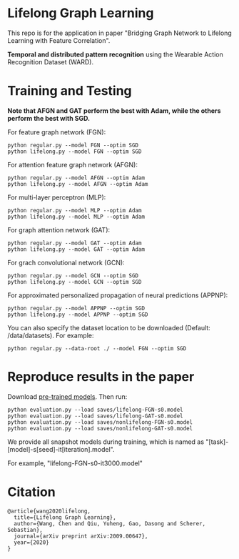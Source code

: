 # Lifelong Graph Learning

   This repo is for the application in paper "Bridging Graph Network to Lifelong
   Learning with Feature Correlation".

   **Temporal and distributed pattern recognition** using
   the Wearable Action Recognition Dataset (WARD).

# Training and Testing

   **Note that AFGN and GAT perform the best with Adam, while the others perform the best with SGD.**

   For feature graph network (FGN):

    python regular.py --model FGN --optim SGD
    python lifelong.py --model FGN --optim SGD
    
   For attention feature graph network (AFGN):

    python regular.py --model AFGN --optim Adam
    python lifelong.py --model AFGN --optim Adam

   For multi-layer perceptron (MLP):

    python regular.py --model MLP --optim Adam
    python lifelong.py --model MLP --optim Adam

   For graph attention network (GAT):

    python regular.py --model GAT --optim Adam
    python lifelong.py --model GAT --optim Adam
  
   For grach convolutional network (GCN):

    python regular.py --model GCN --optim SGD
    python lifelong.py --model GCN --optim SGD
    
   For approximated personalized propagation of neural predictions (APPNP):

    python regular.py --model APPNP --optim SGD
    python lifelong.py --model APPNP --optim SGD

   You can also specify the dataset location to be downloaded (Default: /data/datasets). For example:

    python regular.py --data-root ./ --model FGN --optim SGD

# Reproduce results in the paper

   Download [pre-trained models](https://github.com/wang-chen/graph-action-recognition/releases/download/v1.0/saves.zip). Then run:
   
    python evaluation.py --load saves/lifelong-FGN-s0.model
    python evaluation.py --load saves/lifelong-GAT-s0.model
    python evaluation.py --load saves/nonlifelong-FGN-s0.model
    python evaluation.py --load saves/nonlifelong-GAT-s0.model
   
   We provide all snapshot models during training, which is named as "[task]-[model]-s[seed]-it[iteration].model". 
   
   For example, "lifelong-FGN-s0-it3000.model"


# Citation

    @article{wang2020lifelong,
      title={Lifelong Graph Learning},
      author={Wang, Chen and Qiu, Yuheng, Gao, Dasong and Scherer, Sebastian},
      journal={arXiv preprint arXiv:2009.00647},
      year={2020}
    }
